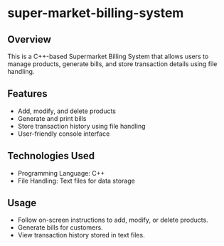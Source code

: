 # super-market-billing-system


## Overview
This is a C++-based Supermarket Billing System that allows users to manage products, generate bills, and store transaction details using file handling.

## Features
- Add, modify, and delete products
- Generate and print bills
- Store transaction history using file handling
- User-friendly console interface

## Technologies Used
- Programming Language: C++
- File Handling: Text files for data storage

## Usage
- Follow on-screen instructions to add, modify, or delete products.
- Generate bills for customers.
- View transaction history stored in text files.

